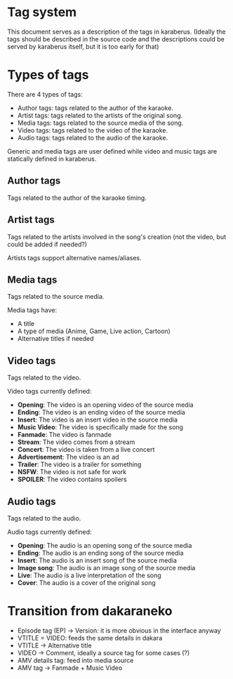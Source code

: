 # Tag system

This document serves as a description of the tags in karaberus.
(Ideally the tags should be described in the source code and the descriptions could
be served by karaberus itself, but it is too early for that)

# Types of tags

There are 4 types of tags:

* Author tags: tags related to the author of the karaoke.
* Artist tags: tags related to the artists of the original song.
* Media tags: tags related to the source media of the song.
* Video tags: tags related to the video of the karaoke.
* Audio tags: tags related to the audio of the karaoke.

Generic and media tags are user defined while video and music tags are
statically defined in karaberus. 

## Author tags

Tags related to the author of the karaoke timing.

## Artist tags

Tags related to the artists involved in the song's creation (not the video, but could be added if needed?)

Artists tags support alternative names/aliases.

## Media tags

Tags related to the source media.

Media tags have:
* A title
* A type of media (Anime, Game, Live action, Cartoon)
* Alternative titles if needed


## Video tags

Tags related to the video.

Video tags currently defined:
* **Opening**: The video is an opening video of the source media
* **Ending**: The video is an ending video of the source media
* **Insert**: The video is an insert video in the source media
* **Music Video**: The video is specifically made for the song
* **Fanmade**: The video is fanmade
* **Stream**: The video comes from a stream
* **Concert**: The video is taken from a live concert
* **Advertisement**: The video is an ad
* **Trailer**: The video is a trailer for something
* **NSFW**: The video is not safe for work
* **SPOILER**: The video contains spoilers


## Audio tags

Tags related to the audio.

Audio tags currently defined:
* **Opening**: The audio is an opening song of the source media
* **Ending**: The audio is an ending song of the source media
* **Insert**: The audio is an insert song of the source media
* **Image song**: The audio is an image song of the source media
* **Live**: The audio is a live interpretation of the song
* **Cover**: The audio is a cover of the original song


# Transition from dakaraneko

* Episode tag (EP) → Version: it is more obvious in the interface anyway
* VTITLE = VIDEO: feeds the same details in dakara
* VTITLE → Alternative title
* VIDEO → Comment, ideally a source tag for some cases (?)
* AMV details tag: feed into media source
* AMV tag → Fanmade + Music Video

